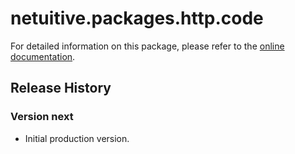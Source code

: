 # netuitive.packages.http.code

For detailed information on this package, please refer to the [online documentation](https://www.metricly.com/support/integrations/http-code/).

## Release History

### Version next

* Initial production version.
